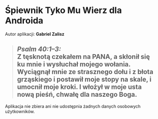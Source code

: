 Śpiewnik **Tyko Mu Wierz** dla Androida
===================================

Autor aplikacji: **Gabriel Zalisz**

> ## **_Psalm 40:1–3:_** <br />Z tęsknotą czekałem na PANA, a skłonił się ku mnie i wysłuchał mojego wołania. Wyciągnął mnie ze strasznego dołu i z błota grząskiego i postawił moje stopy na skale, i umocnił moje kroki. I włożył w moje usta nową pieśń, chwałę dla naszego Boga. 

Aplikacja nie zbiera ani nie udostępnia żadnych danych osobowych użytkowników. 